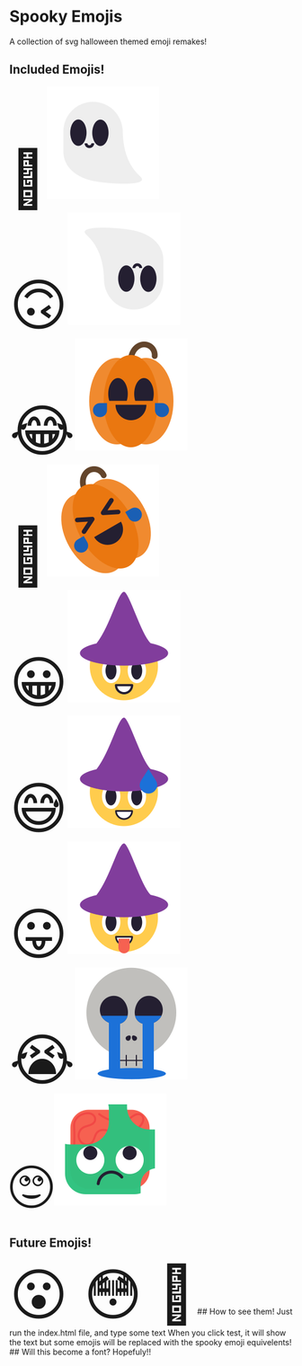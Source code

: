 # Spooky Emojis
 A collection of svg halloween themed emoji remakes!
## Included Emojis!
 <span style="font-size:100px;">🙂![🙂](./emojis/smile.svg)  
 🙃![🙃](./emojis/sadSmile.svg)  
 😂![😂](./emojis/laugh.svg)  
 🤣![🤣](./emojis/laughSide.svg)  
 😀![😀](./emojis/grin.svg)  
 😅![😅](./emojis/coldSweat.svg)  
 😛![😛](./emojis/toungeOut.svg)  
 😭![😭](./emojis/cry.svg)  
 🙄![🙄](./emojis/eyeroll.svg)</span> 
## Future Emojis!
<span style="font-size:100px;">
😮
😳
🤯</span>
## How to see them!
Just run the index.html file, and type some text  
When you click test, it will show the text  
but some emojis will be replaced with the spooky emoji equivelents!
## Will this become a font?
Hopefuly!!